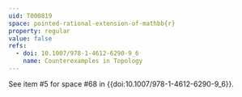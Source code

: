 ```yaml
---
uid: T000819
space: pointed-rational-extension-of-mathbb{r}
property: regular
value: false
refs:
  - doi: 10.1007/978-1-4612-6290-9_6
    name: Counterexamples in Topology
---
```

See item #5 for space #68 in {{doi:10.1007/978-1-4612-6290-9_6}}.

